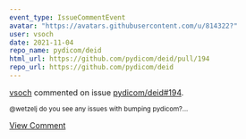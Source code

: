 ```yaml
---
event_type: IssueCommentEvent
avatar: "https://avatars.githubusercontent.com/u/814322?"
user: vsoch
date: 2021-11-04
repo_name: pydicom/deid
html_url: https://github.com/pydicom/deid/pull/194
repo_url: https://github.com/pydicom/deid
---
```


<a href='https://github.com/vsoch' target='_blank'>vsoch</a> commented on issue <a href='https://github.com/pydicom/deid/pull/194' target='_blank'>pydicom/deid#194</a>.

<small>@wetzelj do you see any issues with bumping pydicom?...</small>

<a href='https://github.com/pydicom/deid/pull/194' target='_blank'>View Comment</a>